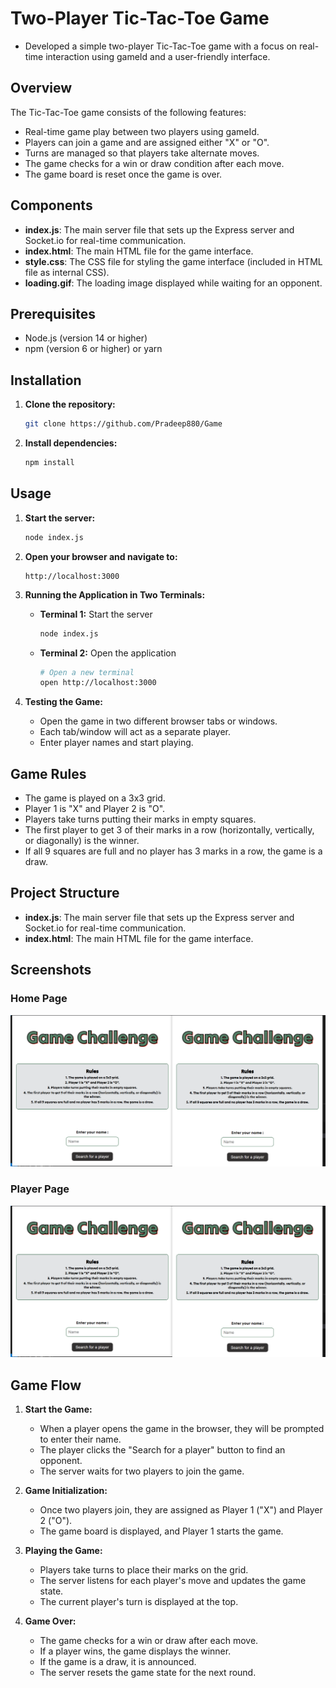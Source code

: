 # Two-Player Tic-Tac-Toe Game

- Developed a simple two-player Tic-Tac-Toe game with a focus on real-time interaction using gameId and a user-friendly interface.

## Overview

The Tic-Tac-Toe game consists of the following features:
- Real-time game play between two players using gameId.
- Players can join a game and are assigned either "X" or "O".
- Turns are managed so that players take alternate moves.
- The game checks for a win or draw condition after each move.
- The game board is reset once the game is over.

## Components

- **index.js**: The main server file that sets up the Express server and Socket.io for real-time communication.
- **index.html**: The main HTML file for the game interface.
- **style.css**: The CSS file for styling the game interface (included in HTML file as internal CSS).
- **loading.gif**: The loading image displayed while waiting for an opponent.

## Prerequisites

- Node.js (version 14 or higher)
- npm (version 6 or higher) or yarn

## Installation

1. **Clone the repository:**
    ```bash
    git clone https://github.com/Pradeep880/Game
    ```

2. **Install dependencies:**
    ```bash
    npm install
    ```

## Usage

1. **Start the server:**
    ```bash
    node index.js
    ```

2. **Open your browser and navigate to:**
    ```
    http://localhost:3000
    ```

3. **Running the Application in Two Terminals:**

    - **Terminal 1:** Start the server
        ```bash
        node index.js
        ```

    - **Terminal 2:** Open the application
        ```bash
        # Open a new terminal
        open http://localhost:3000
        ```

4. **Testing the Game:**

    - Open the game in two different browser tabs or windows.
    - Each tab/window will act as a separate player.
    - Enter player names and start playing.

## Game Rules

- The game is played on a 3x3 grid.
- Player 1 is "X" and Player 2 is "O".
- Players take turns putting their marks in empty squares.
- The first player to get 3 of their marks in a row (horizontally, vertically, or diagonally) is the winner.
- If all 9 squares are full and no player has 3 marks in a row, the game is a draw.

## Project Structure

- **index.js**: The main server file that sets up the Express server and Socket.io for real-time communication.
- **index.html**: The main HTML file for the game interface.
## Screenshots
### Home Page
![Home Page](screenshot1.png)

### Player Page
![Player Page](screenshot1.png)
## Game Flow

1. **Start the Game:**
    - When a player opens the game in the browser, they will be prompted to enter their name.
    - The player clicks the "Search for a player" button to find an opponent.
    - The server waits for two players to join the game.

2. **Game Initialization:**
    - Once two players join, they are assigned as Player 1 ("X") and Player 2 ("O").
    - The game board is displayed, and Player 1 starts the game.

3. **Playing the Game:**
    - Players take turns to place their marks on the grid.
    - The server listens for each player's move and updates the game state.
    - The current player's turn is displayed at the top.

4. **Game Over:**
    - The game checks for a win or draw after each move.
    - If a player wins, the game displays the winner.
    - If the game is a draw, it is announced.
    - The server resets the game state for the next round.


